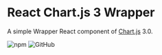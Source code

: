 # React Chart.js 3 Wrapper

A simple Wrapper React component of [Chart.js](https://github.com/chartjs/Chart.js) 3.0.

![npm](https://img.shields.io/npm/v/react-chartjs3-wrapper)
![GitHub](https://img.shields.io/github/license/roxennnn/react-chartjs3-wrapper)